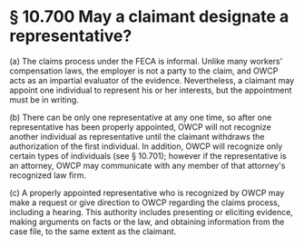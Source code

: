 # § 10.700   May a claimant designate a representative?

(a) The claims process under the FECA is informal. Unlike many workers' compensation laws, the employer is not a party to the claim, and OWCP acts as an impartial evaluator of the evidence. Nevertheless, a claimant may appoint one individual to represent his or her interests, but the appointment must be in writing.


(b) There can be only one representative at any one time, so after one representative has been properly appointed, OWCP will not recognize another individual as representative until the claimant withdraws the authorization of the first individual. In addition, OWCP will recognize only certain types of individuals (see § 10.701); however if the representative is an attorney, OWCP may communicate with any member of that attorney's recognized law firm.


(c) A properly appointed representative who is recognized by OWCP may make a request or give direction to OWCP regarding the claims process, including a hearing. This authority includes presenting or eliciting evidence, making arguments on facts or the law, and obtaining information from the case file, to the same extent as the claimant.




